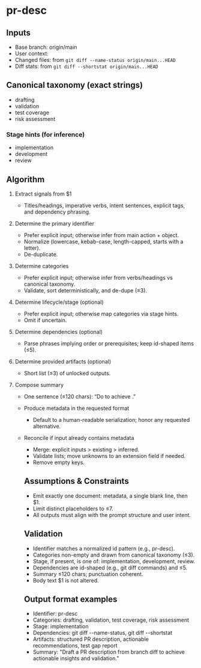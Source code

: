 # pr-desc

## Inputs

- Base branch: origin/main
- User context: <args>
- Changed files: from `git diff --name-status origin/main...HEAD`
- Diff stats: from `git diff --shortstat origin/main...HEAD`

## Canonical taxonomy (exact strings)

- drafting
- validation
- test coverage
- risk assessment

### Stage hints (for inference)

- implementation
- development
- review

## Algorithm

1. Extract signals from $1
   - Titles/headings, imperative verbs, intent sentences, explicit tags, and dependency phrasing.

2. Determine the primary identifier
   - Prefer explicit input; otherwise infer from main action + object.
   - Normalize (lowercase, kebab-case, length-capped, starts with a letter).
   - De-duplicate.

3. Determine categories
   - Prefer explicit input; otherwise infer from verbs/headings vs canonical taxonomy.
   - Validate, sort deterministically, and de-dupe (≤3).

4. Determine lifecycle/stage (optional)
   - Prefer explicit input; otherwise map categories via stage hints.
   - Omit if uncertain.

5. Determine dependencies (optional)
   - Parse phrases implying order or prerequisites; keep id-shaped items (≤5).

6. Determine provided artifacts (optional)
   - Short list (≤3) of unlocked outputs.

7. Compose summary
   - One sentence (≤120 chars): “Do <verb> <object> to achieve <outcome>.”

8. Produce metadata in the requested format
   - Default to a human-readable serialization; honor any requested alternative.

9. Reconcile if input already contains metadata
   - Merge: explicit inputs > existing > inferred.
   - Validate lists; move unknowns to an extension field if needed.
   - Remove empty keys.

## Assumptions & Constraints

- Emit exactly one document: metadata, a single blank line, then $1.
- Limit distinct placeholders to ≤7.
- All outputs must align with the prompt structure and user intent.

## Validation

- Identifier matches a normalized id pattern (e.g., pr-desc).
- Categories non-empty and drawn from canonical taxonomy (≤3).
- Stage, if present, is one of: implementation, development, review.
- Dependencies are id-shaped (e.g., git diff commands) and ≤5.
- Summary ≤120 chars; punctuation coherent.
- Body text $1 is not altered.

## Output format examples

- Identifier: pr-desc
- Categories: drafting, validation, test coverage, risk assessment
- Stage: implementation
- Dependencies: git diff --name-status, git diff --shortstat
- Artifacts: structured PR description, actionable recommendations, test gap report
- Summary: "Draft a PR description from branch diff to achieve actionable insights and validation."
